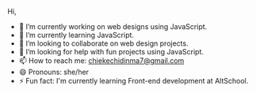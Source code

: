 Hi,

- 🔭 I’m currently working on web designs using JavaScript.
- 🌱 I’m currently learning JavaScript.
- 👯 I’m looking to collaborate on web design projects.
- 🤔 I’m looking for help with fun projects using JavaScript.
- 📫 How to reach me: chiekechidinma7@gmail.com
- 😄 Pronouns: she/her
- ⚡ Fun fact: I'm currently learning Front-end development at AltSchool.
